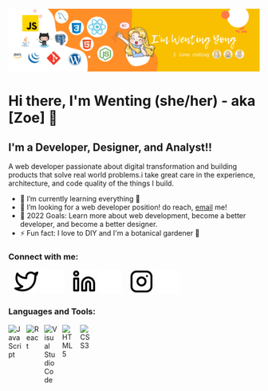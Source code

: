 ![image](./img/github.png)
# Hi there, I'm Wenting (she/her) - aka [Zoe] 👋 

## I'm a Developer, Designer, and Analyst!!
A web developer passionate about digital transformation and building products that solve real world problems.i take great care in the experience, architecture, and code quality of the things I build.

- 🌱 I’m currently learning everything 🤣
- 👯 I’m looking for a web developer position! do reach, [email](mailto:ywtzeroing@outlook.com) me!
- 🥅 2022 Goals: Learn more about web development, become a better developer, and become a better designer.
- ⚡ Fun fact: I love to DIY and I'm a botanical gardener 🌱


### Connect with me:

&nbsp;&nbsp;
[![website](./img/twitter-light.svg)](https://twitter.com/squarepants2021)
[![website](./img/twitter-dark.svg)](https://twitter.com/squarepants2021)
&nbsp;&nbsp;
[![website](./img/linkedin-light.svg)](https://www.linkedin.com/in/wentingyong/)
[![website](./img/linkedin-dark.svg)](https://www.linkedin.com/in/wentingyong/)
&nbsp;&nbsp;
[![website](./img/instagram-light.svg)](https://www.instagram.com/wenting_zoe/)
[![website](./img/instagram-dark.svg)](https://www.instagram.com/wenting_zoe/)

### Languages and Tools:

<img align="left" alt="JavaScript" width="26px" src="https://cdn.jsdelivr.net/gh/devicons/devicon/icons/javascript/javascript-original.svg" style="padding-right:10px;" />
<img align="left" alt="React" width="26px" src="https://cdn.jsdelivr.net/gh/devicons/devicon/icons/react/react-original.svg" style="padding-right:10px;" />
<img align="left" alt="Visual Studio Code" width="26px" src="https://cdn.jsdelivr.net/gh/devicons/devicon/icons/vscode/vscode-original.svg" style="padding-right:10px;" />
<img align="left" alt="HTML5" width="26px" src="https://cdn.jsdelivr.net/gh/devicons/devicon/icons/html5/html5-original.svg" style="padding-right:10px;" />
<img align="left" alt="CSS3" width="26px" src="https://cdn.jsdelivr.net/gh/devicons/devicon/icons/css3/css3-original.svg" style="padding-right:10px;" />
<!-- <img align="left" alt="Sass" width="26px" src="https://cdn.jsdelivr.net/gh/devicons/devicon/icons/sass/sass-original.svg" style="padding-right:10px;" />

<img align="left" alt="MongoDB" width="26px" src="https://cdn.jsdelivr.net/gh/devicons/devicon/icons/mongodb/mongodb-original.svg" style="padding-right:10px;" /> -->
<img align="left" alt="PostgreSQL" width="26px" src="https://upload.wikimedia.org/wikipedia/commons/2/29/Postgresql_elephant.svg" style="padding-right:10px;" /> 
<img align="left" alt="MySQL" width="26px" src="https://cdn.jsdelivr.net/gh/devicons/devicon/icons/mysql/mysql-original.svg" style="padding-right:10px;" />
<img align="left" alt="Git" width="26px" src="https://cdn.jsdelivr.net/gh/devicons/devicon/icons/git/git-original.svg" style="padding-right:10px;" />
<img align="left" alt="GitHub" width="26px" src="https://user-images.githubusercontent.com/3369400/139447912-e0f43f33-6d9f-45f8-be46-2df5bbc91289.png" style="padding-right:10px;" />


<br />
<br />




<!-- [website]: https://codeSTACKr.com
[course]: http://vsCodeHero.com
[twitter]: https://twitter.com/codeSTACKr
[youtube]: https://youtube.com/codeSTACKr
[instagram]: https://instagram.com/codeSTACKr
[linkedin]: https://linkedin.com/in/codeSTACKr
[webdevplaylist]: https://www.youtube.com/playlist?list=PLkwxH9e_vrAJ0WbEsFA9W3I1W-g_BTsbt
[jsplaylist]: https://www.youtube.com/playlist?list=PLkwxH9e_vrALRJKu7wfXby3MKeflhTu6B
[cssplaylist]: https://www.youtube.com/playlist?list=PLkwxH9e_vrALSdvZuEh6gqQdmDoDIoqz4
[reactplaylist]: https://www.youtube.com/playlist?list=PLkwxH9e_vrAK4TdffpxKY3QGyHCpxFcQ0 -->
